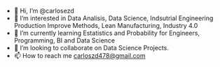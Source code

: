 - 👋 Hi, I’m @carlosezd
- 👀 I’m interested in Data Analisis, Data Science, Indsutrial Engineering Production Improve Methods, Lean Manufacturing, Industry 4.0
- 🌱 I’m currently learning Estatistics and Probability for Engineers, Programming, BI and Data Science
- 💞️ I’m looking to collaborate on Data Science Projects.
- 📫 How to reach me carloszd478@gmail.com 

<!---
carlosezd/carlosezd is a ✨ special ✨ repository because its `README.md` (this file) appears on your GitHub profile.
You can click the Preview link to take a look at your changes.
--->
